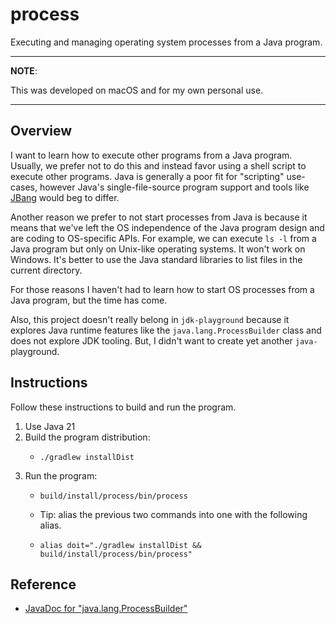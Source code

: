 # process

Executing and managing operating system processes from a Java program.

---
**NOTE**:

This was developed on macOS and for my own personal use.

---


## Overview

I want to learn how to execute other programs from a Java program. Usually, we prefer not to do this and instead favor
using a shell script to execute other programs. Java is generally a poor fit for "scripting" use-cases, however Java's
single-file-source program support and tools like [JBang](https://github.com/jbangdev/jbang) would beg to differ.

Another reason we prefer to not start processes from Java is because it means that we've left the OS independence of the
Java program design and are coding to OS-specific APIs. For example, we can execute `ls -l` from a Java program but only
on Unix-like operating systems. It won't work on Windows. It's better to use the Java standard libraries to list files
in the current directory.

For those reasons I haven't had to learn how to start OS processes from a Java program, but the time has come.

Also, this project doesn't really belong in `jdk-playground` because it explores Java runtime features like the `java.lang.ProcessBuilder`
class and does not explore JDK tooling. But, I didn't want to create yet another `java-` playground.


## Instructions

Follow these instructions to build and run the program.

1. Use Java 21
2. Build the program distribution:
   * ```shell
     ./gradlew installDist
     ```
3. Run the program:
   * ```shell
     build/install/process/bin/process
     ```
   * Tip: alias the previous two commands into one with the following alias.
   * ```shell
     alias doit="./gradlew installDist && build/install/process/bin/process"
     ```


## Reference

* [JavaDoc for "java.lang.ProcessBuilder"](https://docs.oracle.com/en/java/javase/17/docs/api/java.base/java/lang/ProcessBuilder.html)
